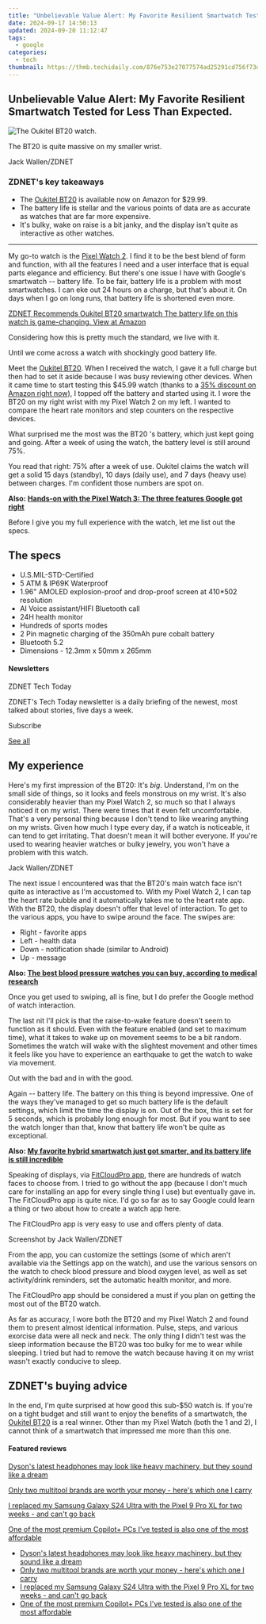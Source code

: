 ```yaml
---
title: "Unbelievable Value Alert: My Favorite Resilient Smartwatch Tested for Less Than Expected."
date: 2024-09-17 14:50:13
updated: 2024-09-20 11:12:47
tags:
  - google
categories:
  - tech
thumbnail: https://thmb.techidaily.com/876e753e27077574ad25291cd756f73dd324e0088d395c4f6b7d4b1f29dc8396.jpg
---
```


## Unbelievable Value Alert: My Favorite Resilient Smartwatch Tested for Less Than Expected.

![The Oukitel BT20 watch.](https://www.zdnet.com/a/img/resize/88c99a689e2420a9c099052c18d16aa157a07ac5/2024/02/06/6cb8abb0-4c8a-469b-87f9-4207b1902686/bt201.jpg?auto=webp&width=1280)

The BT20 is quite massive on my smaller wrist.

Jack Wallen/ZDNET

### ZDNET's key takeaways

* The [Oukitel BT20](https://buy.geni.us/Proxy.ashx?TSID=368250&GR%5FURL=https%3A%2F%2Fwww.amazon.com%2FOUKITEL-BT20-Waterproof-Bluetooth-Touchscreen%2Fdp%2FB0CG1TYHYZ%3Ftag%3Dzd-buy-button-20%26ascsubtag%3D%5F%5FCOM%5FCLICK%5FID%5F%5F%7Ceb119a4d-d72c-4497-9684-bbc47e98c8f3%7Cdtp&dtb=1) is available now on Amazon for $29.99.
* The battery life is stellar and the various points of data are as accurate as watches that are far more expensive.
* It's bulky, wake on raise is a bit janky, and the display isn't quite as interactive as other watches.

---

My go-to watch is the [Pixel Watch 2](https://www.zdnet.com/article/google-pixel-watch-2-review/). I find it to be the best blend of form and function, with all the features I need and a user interface that is equal parts elegance and efficiency. But there's one issue I have with Google's smartwatch -- battery life. To be fair, battery life is a problem with most smartwatches. I can eke out 24 hours on a charge, but that's about it. On days when I go on long runs, that battery life is shortened even more.

[ZDNET Recommends Oukitel BT20 smartwatch The battery life on this watch is game-changing. View at Amazon](https://buy.geni.us/Proxy.ashx?TSID=368250&GR%5FURL=https%3A%2F%2Fwww.amazon.com%2FOUKITEL-BT20-Waterproof-Bluetooth-Touchscreen%2Fdp%2FB0CG1TYHYZ%3Ftag%3Dzd-buy-button-20%26ascsubtag%3D%5F%5FCOM%5FCLICK%5FID%5F%5F%7Ceb119a4d-d72c-4497-9684-bbc47e98c8f3%7Cdtp&dtb=1)

Considering how this is pretty much the standard, we live with it.

Until we come across a watch with shockingly good battery life. 

Meet the [Oukitel BT20](https://buy.geni.us/Proxy.ashx?TSID=368250&GR%5FURL=https%3A%2F%2Fwww.amazon.com%2FOUKITEL-BT20-Waterproof-Bluetooth-Touchscreen%2Fdp%2FB0CG1TYHYZ%3Ftag%3Dzd-buy-button-20%26ascsubtag%3D%5F%5FCOM%5FCLICK%5FID%5F%5F%7Ceb119a4d-d72c-4497-9684-bbc47e98c8f3%7Cdtp&dtb=1). When I received the watch, I gave it a full charge but then had to set it aside because I was busy reviewing other devices. When it came time to start testing this $45.99 watch (thanks to a [35% discount on Amazon right now](https://buy.geni.us/Proxy.ashx?TSID=368250&GR%5FURL=https%3A%2F%2Fwww.amazon.com%2FOUKITEL-BT20-Waterproof-Bluetooth-Touchscreen%2Fdp%2FB0CG1TYHYZ%3Ftag%3Dzd-buy-button-20%26ascsubtag%3D%5F%5FCOM%5FCLICK%5FID%5F%5F%7Ceb119a4d-d72c-4497-9684-bbc47e98c8f3%7Cdtp&dtb=1)), I topped off the battery and started using it. I wore the BT20 on my right wrist with my Pixel Watch 2 on my left. I wanted to compare the heart rate monitors and step counters on the respective devices. 

What surprised me the most was the BT20 's battery, which just kept going and going. After a week of using the watch, the battery level is still around 75%.

You read that right: 75% after a week of use. Oukitel claims the watch will get a solid 15 days (standby), 10 days (daily use), and 7 days (heavy use) between charges. I'm confident those numbers are spot on.

**Also:** [**Hands-on with the Pixel Watch 3: The three features Google got right**](https://www.zdnet.com/article/hands-on-with-the-pixel-watch-3-the-three-features-google-got-right/)

Before I give you my full experience with the watch, let me list out the specs.

## The specs

* U.S.MIL-STD-Certified
* 5 ATM & IP69K Waterproof
* 1.96" AMOLED explosion-proof and drop-proof screen at 410\*502 resolution
* AI Voice assistant/HIFI Bluetooth call
* 24H health monitor
* Hundreds of sports modes
* 2 Pin magnetic charging of the 350mAh pure cobalt battery
* Bluetooth 5.2
* Dimensions - 12.3mm x 50mm x 265mm

#### Newsletters

ZDNET Tech Today

ZDNET's Tech Today newsletter is a daily briefing of the newest, most talked about stories, five days a week.

 Subscribe

[See all](https://www.zdnet.com/newsletters/)

## My experience

Here's my first impression of the BT20: It's _big_. Understand, I'm on the small side of things, so it looks and feels monstrous on my wrist. It's also considerably heavier than my Pixel Watch 2, so much so that I always noticed it on my wrist. There were times that it even felt uncomfortable. That's a very personal thing because I don't tend to like wearing anything on my wrists. Given how much I type every day, if a watch is noticeable, it can tend to get irritating. That doesn't mean it will bother everyone. If you're used to wearing heavier watches or bulky jewelry, you won't have a problem with this watch.

Jack Wallen/ZDNET

The next issue I encountered was that the BT20's main watch face isn't quite as interactive as I'm accustomed to. With my Pixel Watch 2, I can tap the heart rate bubble and it automatically takes me to the heart rate app. With the BT20, the display doesn't offer that level of interaction. To get to the various apps, you have to swipe around the face. The swipes are:

* Right - favorite apps
* Left - health data
* Down - notification shade (similar to Android)
* Up - message

**Also: [The best blood pressure watches you can buy, according to medical research](https://www.zdnet.com/article/best-blood-pressure-watch/)**

Once you get used to swiping, all is fine, but I do prefer the Google method of watch interaction.

The last nit I'll pick is that the raise-to-wake feature doesn't seem to function as it should. Even with the feature enabled (and set to maximum time), what it takes to wake up on movement seems to be a bit random. Sometimes the watch will wake with the slightest movement and other times it feels like you have to experience an earthquake to get the watch to wake via movement.

Out with the bad and in with the good.

Again -- battery life. The battery on this thing is beyond impressive. One of the ways they've managed to get so much battery life is the default settings, which limit the time the display is on. Out of the box, this is set for 5 seconds, which is probably long enough for most. But if you want to see the watch longer than that, know that battery life won't be quite as exceptional. 

**Also: [My favorite hybrid smartwatch just got smarter, and its battery life is still incredible](https://www.zdnet.com/article/my-favorite-hybrid-smartwatch-just-got-smarter-and-its-battery-life-is-still-incredible/)**

Speaking of displays, via [FitCloudPro app](https://play.google.com/store/apps/details?id=com.topstep.fitcloudpro), there are hundreds of watch faces to choose from. I tried to go without the app (because I don't much care for installing an app for every single thing I use) but eventually gave in. The FitCloudPro app is quite nice. I'd go so far as to say Google could learn a thing or two about how to create a watch app here.

The FitCloudPro app is very easy to use and offers plenty of data.

Screenshot by Jack Wallen/ZDNET

From the app, you can customize the settings (some of which aren't available via the Settings app on the watch), and use the various sensors on the watch to check blood pressure and blood oxygen level, as well as set activity/drink reminders, set the automatic health monitor, and more. 

The FitCloudPro app should be considered a must if you plan on getting the most out of the BT20 watch.

As far as accuracy, I wore both the BT20 and my Pixel Watch 2 and found them to present almost identical information. Pulse, steps, and various exorcise data were all neck and neck. The only thing I didn't test was the sleep information because the BT20 was too bulky for me to wear while sleeping. I tried but had to remove the watch because having it on my wrist wasn't exactly conducive to sleep.

## ZDNET's buying advice

In the end, I'm quite surprised at how good this sub-$50 watch is. If you're on a tight budget and still want to enjoy the benefits of a smartwatch, the [Oukitel BT20](https://buy.geni.us/Proxy.ashx?TSID=368250&GR%5FURL=https%3A%2F%2Fwww.amazon.com%2FOUKITEL-BT20-Waterproof-Bluetooth-Touchscreen%2Fdp%2FB0CG1TYHYZ%3Ftag%3Dzd-buy-button-20%26ascsubtag%3D%5F%5FCOM%5FCLICK%5FID%5F%5F%7Ceb119a4d-d72c-4497-9684-bbc47e98c8f3%7Cdtp&dtb=1) is a real winner. Other than my Pixel Watch (both the 1 and 2), I cannot think of a smartwatch that impressed me more than this one.

#### Featured reviews

[Dyson's latest headphones may look like heavy machinery, but they sound like a dream](https://www.zdnet.com/article/i-tested-dysons-500-flagship-headphones-and-theyre-more-competitive-than-expected/ "Dyson's latest headphones may look like heavy machinery, but they sound like a dream")

[Only two multitool brands are worth your money - here's which one I carry](https://www.zdnet.com/article/only-two-multitool-brands-are-worth-your-money-heres-which-one-i-carry/ "Only two multitool brands are worth your money - here's which one I carry")

[I replaced my Samsung Galaxy S24 Ultra with the Pixel 9 Pro XL for two weeks - and can't go back](https://www.zdnet.com/article/i-replaced-my-samsung-galaxy-s24-ultra-with-the-pixel-9-pro-xl-for-two-weeks-and-cant-go-back/ "I replaced my Samsung Galaxy S24 Ultra with the Pixel 9 Pro XL for two weeks - and can't go back")

[One of the most premium Copilot+ PCs I've tested is also one of the most affordable](https://www.zdnet.com/article/one-of-the-most-premium-copilot-pcs-ive-tested-is-also-one-of-the-most-affordable/ "One of the most premium Copilot+ PCs I've tested is also one of the most affordable")

* [Dyson's latest headphones may look like heavy machinery, but they sound like a dream](https://www.zdnet.com/article/i-tested-dysons-500-flagship-headphones-and-theyre-more-competitive-than-expected/ "Dyson's latest headphones may look like heavy machinery, but they sound like a dream")
* [Only two multitool brands are worth your money - here's which one I carry](https://www.zdnet.com/article/only-two-multitool-brands-are-worth-your-money-heres-which-one-i-carry/ "Only two multitool brands are worth your money - here's which one I carry")
* [I replaced my Samsung Galaxy S24 Ultra with the Pixel 9 Pro XL for two weeks - and can't go back](https://www.zdnet.com/article/i-replaced-my-samsung-galaxy-s24-ultra-with-the-pixel-9-pro-xl-for-two-weeks-and-cant-go-back/ "I replaced my Samsung Galaxy S24 Ultra with the Pixel 9 Pro XL for two weeks - and can't go back")
* [One of the most premium Copilot+ PCs I've tested is also one of the most affordable](https://www.zdnet.com/article/one-of-the-most-premium-copilot-pcs-ive-tested-is-also-one-of-the-most-affordable/ "One of the most premium Copilot+ PCs I've tested is also one of the most affordable")

<ins class="adsbygoogle"
     style="display:block"
     data-ad-format="autorelaxed"
     data-ad-client="ca-pub-7571918770474297"
     data-ad-slot="1223367746"></ins>



<ins class="adsbygoogle"
     style="display:block"
     data-ad-client="ca-pub-7571918770474297"
     data-ad-slot="8358498916"
     data-ad-format="auto"
     data-full-width-responsive="true"></ins>
